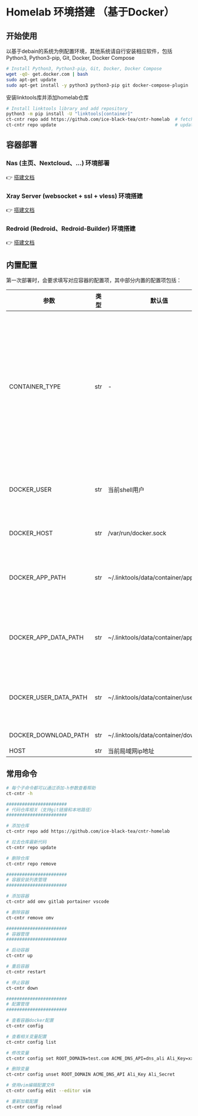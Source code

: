 # Homelab 环境搭建 （基于Docker）

## 开始使用

以基于debain的系统为例配置环境，其他系统请自行安装相应软件，包括Python3, Python3-pip, Git, Docker, Docker Compose

```bash
# Install Python3, Python3-pip, Git, Docker, Docker Compose
wget -qO- get.docker.com | bash
sudo apt-get update
sudo apt-get install -y python3 python3-pip git docker-compose-plugin
```

安装linktools库并添加homelab仓库

```bash
# Install linktools library and add repository
python3 -m pip install -U "linktools[container]"
ct-cntr repo add https://github.com/ice-black-tea/cntr-homelab  # fetch code from remote repository
ct-cntr repo update                                             # update code from remote repository
```

## 容器部署

### Nas (主页、Nextcloud、...) 环境部署

👉 [搭建文档](400-omv/README.md)

### Xray Server (websocket + ssl + vless) 环境搭建

👉 [搭建文档](220-xray-server/README.md)

### Redroid (Redroid、Redroid-Builder) 环境搭建

👉 [搭建文档](https://github.com/redroid-rockchip)

## 内置配置

第一次部署时，会要求填写对应容器的配置项，其中部分内置的配置项包括：

| 参数                    | 类型  | 默认值                                   | 描述                                                                                                                       |
|-----------------------|-----|---------------------------------------|--------------------------------------------------------------------------------------------------------------------------|
| CONTAINER_TYPE        | str | -                                     | 可选项<br/>1. docker: 使用root权限docker daemon<br/>2. docker-rootless: 使用rootless模式docker daemon<br/> 3. podman: 使用podman<br/> |
| DOCKER_USER           | str | 当前shell用户                             | 部分容器rootless模式的容器以此用户权限运行                                                                                                |
| DOCKER_HOST           | str | /var/run/docker.sock                  | docker daemon进程的 url                                                                                                     |
| DOCKER_APP_PATH       | str | ~/.linktools/data/container/app       | 容器数据持久化目录，强烈建议指定到固态硬盘中                                                                                                   |
| DOCKER_APP_DATA_PATH  | str | ~/.linktools/data/container/app_data  | 不会频繁读写的容器数据持久化目录，可以放在机械硬盘中                                                                                               |
| DOCKER_USER_DATA_PATH | str | ~/.linktools/data/container/user_data | 重要用户数据目录，强烈推荐指定到nas专用硬盘中                                                                                                 |
| DOCKER_DOWNLOAD_PATH  | str | ~/.linktools/data/container/download  | 下载数据目录                                                                                                                   |
| HOST                  | str | 当前局域网ip地址                             |                                                                                                                          |

## 常用命令

```bash
# 每个子命令都可以通过添加-h参数查看帮助
ct-cntr -h

#######################
# 代码仓库相关（支持git链接和本地路径）
#######################

# 添加仓库
ct-cntr repo add https://github.com/ice-black-tea/cntr-homelab 

# 拉去仓库最新代码
ct-cntr repo update

# 删除仓库
ct-cntr repo remove

#######################
# 容器安装列表管理
#######################

# 添加容器
ct-cntr add omv gitlab portainer vscode

# 删除容器
ct-cntr remove omv

#######################
# 容器管理
#######################

# 启动容器
ct-cntr up

# 重启容器
ct-cntr restart

# 停止容器
ct-cntr down

#######################
# 配置管理
#######################

# 查看容器docker配置
ct-cntr config

# 查看相关变量配置
ct-cntr config list

# 修改变量
ct-cntr config set ROOT_DOMAIN=test.com ACME_DNS_API=dns_ali Ali_Key=xxx Ali_Secret=yyy

# 删除变量
ct-cntr config unset ROOT_DOMAIN ACME_DNS_API Ali_Key Ali_Secret

# 使用vim编辑配置文件
ct-cntr config edit --editor vim

# 重新加载配置
ct-cntr config reload 
```
